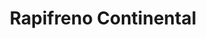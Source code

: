---
title: "Rapifreno Continental"
url: /guatemala-city/rapifreno-continental/
shop: Autowerkstatt
---